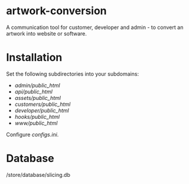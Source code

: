 # artwork-conversion
A communication tool for customer, developer and admin - to convert an artwork into website or software.

# Installation
Set the following subdirectories into your subdomains:
 * *admin/public_html*
 * *api/public_html*
 * *assets/public_html*
 * *customers/public_html*
 * *developer/public_html*
 * *hooks/public_html*
 * *www/public_html*

Configure *configs.ini*.

# Database
/store/database/slicing.db
